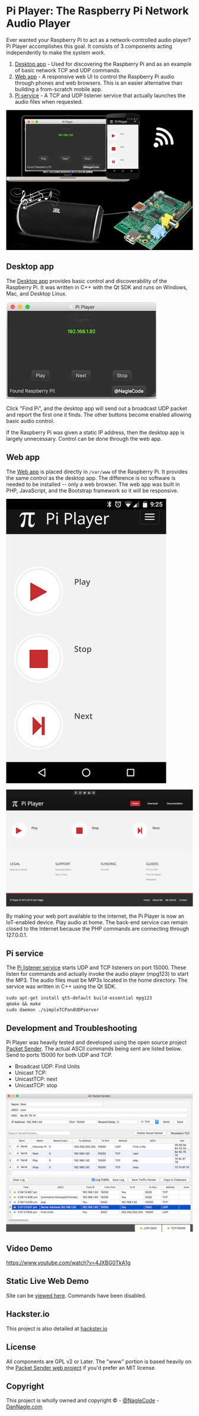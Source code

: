 # Pi Player: The Raspberry Pi Network Audio Player

Ever wanted your Raspberry Pi to act as a network-controlled audio player? Pi Player accomplishes this goal. It consists of 3 components acting independently to make the system work.

1. [Desktop app](desktop/) - Used for discovering the Raspberry Pi and as an example of basic network TCP and UDP commands.
1. [Web app](www/) - A responsive web UI to control the Raspberry Pi audio through phones and web browsers. This is an easier alternative than building a from-scratch mobile app.
1. [Pi service](pi/) - A TCP and UDP listener service that actually launches the audio files when requested.

![All Components](images/pi_player_setup.png)


## Desktop app
The [Desktop app](desktop/) provides basic control and discoverability of the Raspberry Pi. It was written in C++ with the Qt SDK and runs on Windows, Mac, and Desktop Linux.

![Pi Player desktop](images/pi_player_desktop.png)

Click "Find Pi", and the desktop app will send out a broadcast UDP packet and report the first one it finds. The other buttons become enabled allowing basic audio control.

If the Raspberry Pi was given a static IP address, then the desktop app is largely unnecessary. Control can be done through the web app.

## Web app

The [Web app](www/) is placed directly in `/var/www` of the Raspberry Pi. It provides the same control as the desktop app. The difference is no software is needed to be installed -- only a web browser. The web app was built in PHP, JavaScript, and the Bootstrap framework so it will be responsive.

![Pi Player web app](images/pi_player_web_mobile.png)

![Pi Player web app](images/pi_player_web_desktop.png)

By making your web port available to the internet, the Pi Player is now an IoT-enabled device. Play audio at home. The back-end service can remain closed to the Internet because the PHP commands are connecting through 127.0.0.1.  

## Pi service

The [Pi listener service](pi/) starts UDP and TCP listeners on port 15000. These listen for commands and actually invoke the audio player (mpg123) to start the MP3. The audio files must be MP3s located in the home directory. The service was written in C++ using the Qt SDK.

```
sudo apt-get install qt5-default build-essential mpg123
qmake && make
sudo daemon ./simpleTCPandUDPserver
```

## Development and Troubleshooting
Pi Player was heavily tested and developed using the open source project [Packet Sender](https://github.com/dannagle/PacketSender). The actual ASCII commands being sent are listed below. Send to ports 15000 for both UDP and TCP.

* Broadcast UDP: Find Units
* Unicast TCP:
* UnicastTCP: next
* UnicastTCP: stop


![Pi Player with Packet Sender](images/packetsender_piplayer_dev.png)

## Video Demo
https://www.youtube.com/watch?v=4JXBG0TkA1g


## Static Live Web Demo

Site can be [viewed here](http://piplayer.naglecode.com/). Commands have been disabled.

## Hackster.io

This project is also detailed at [hackster.io](https://www.hackster.io/naglecode/pi-player-049751)

## License
All components are GPL v2 or Later. The "www" portion is based heavily on the [Packet Sender web project](https://github.com/dannagle/PacketSender-Website) if you'd prefer an MIT license.


## Copyright

This project is wholly owned and copyright &copy;  -  [@NagleCode](http://twitter.com/NagleCode) - [DanNagle.com](http://DanNagle.com)  
